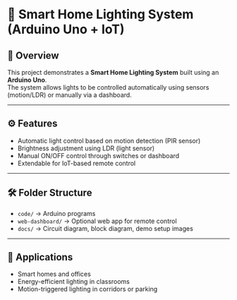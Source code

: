 # 🔆 Smart Home Lighting System (Arduino Uno + IoT)

## 📌 Overview
This project demonstrates a **Smart Home Lighting System** built using an **Arduino Uno**.  
The system allows lights to be controlled automatically using sensors (motion/LDR) or manually via a dashboard.

---

## ⚙️ Features
- Automatic light control based on motion detection (PIR sensor)  
- Brightness adjustment using LDR (light sensor)  
- Manual ON/OFF control through switches or dashboard  
- Extendable for IoT-based remote control  

---

## 🛠️ Folder Structure
- `code/` → Arduino programs  
- `web-dashboard/` → Optional web app for remote control  
- `docs/` → Circuit diagram, block diagram, demo setup images  

---

## 📂 Applications
- Smart homes and offices  
- Energy-efficient lighting in classrooms  
- Motion-triggered lighting in corridors or parking  
